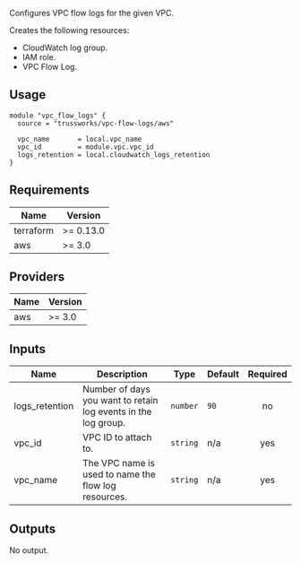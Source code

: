 Configures VPC flow logs for the given VPC.

Creates the following resources:

* CloudWatch log group.
* IAM role.
* VPC Flow Log.

## Usage

```hcl
module "vpc_flow_logs" {
  source = "trussworks/vpc-flow-logs/aws"

  vpc_name       = local.vpc_name
  vpc_id         = module.vpc.vpc_id
  logs_retention = local.cloudwatch_logs_retention
}
```

<!-- BEGINNING OF PRE-COMMIT-TERRAFORM DOCS HOOK -->
## Requirements

| Name | Version |
|------|---------|
| terraform | >= 0.13.0 |
| aws | >= 3.0 |

## Providers

| Name | Version |
|------|---------|
| aws | >= 3.0 |

## Inputs

| Name | Description | Type | Default | Required |
|------|-------------|------|---------|:--------:|
| logs\_retention | Number of days you want to retain log events in the log group. | `number` | `90` | no |
| vpc\_id | VPC ID to attach to. | `string` | n/a | yes |
| vpc\_name | The VPC name is used to name the flow log resources. | `string` | n/a | yes |

## Outputs

No output.

<!-- END OF PRE-COMMIT-TERRAFORM DOCS HOOK -->
